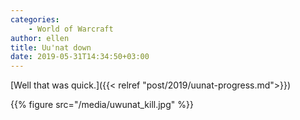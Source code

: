 ```yaml
---
categories:
    - World of Warcraft
author: ellen
title: Uu'nat down
date: 2019-05-31T14:34:50+03:00
---
```

[Well that was quick.]({{< relref "post/2019/uunat-progress.md">}})

{{% figure src="/media/uwunat_kill.jpg"  %}}

<!--more-->